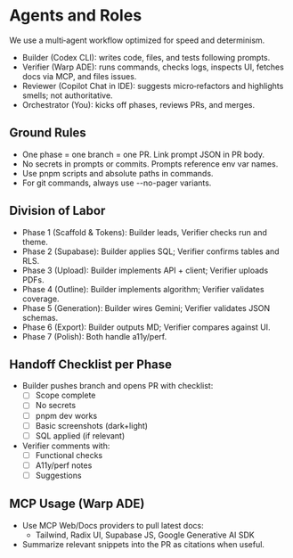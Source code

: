 # Agents and Roles

We use a multi‑agent workflow optimized for speed and determinism.

- Builder (Codex CLI): writes code, files, and tests following prompts.
- Verifier (Warp ADE): runs commands, checks logs, inspects UI, fetches docs via MCP, and files issues.
- Reviewer (Copilot Chat in IDE): suggests micro‑refactors and highlights smells; not authoritative.
- Orchestrator (You): kicks off phases, reviews PRs, and merges.

## Ground Rules
- One phase = one branch = one PR. Link prompt JSON in PR body.
- No secrets in prompts or commits. Prompts reference env var names.
- Use pnpm scripts and absolute paths in commands.
- For git commands, always use --no-pager variants.

## Division of Labor
- Phase 1 (Scaffold & Tokens): Builder leads, Verifier checks run and theme.
- Phase 2 (Supabase): Builder applies SQL; Verifier confirms tables and RLS.
- Phase 3 (Upload): Builder implements API + client; Verifier uploads PDFs.
- Phase 4 (Outline): Builder implements algorithm; Verifier validates coverage.
- Phase 5 (Generation): Builder wires Gemini; Verifier validates JSON schemas.
- Phase 6 (Export): Builder outputs MD; Verifier compares against UI.
- Phase 7 (Polish): Both handle a11y/perf.

## Handoff Checklist per Phase
- Builder pushes branch and opens PR with checklist:
  - [ ] Scope complete
  - [ ] No secrets
  - [ ] pnpm dev works
  - [ ] Basic screenshots (dark+light)
  - [ ] SQL applied (if relevant)
- Verifier comments with:
  - [ ] Functional checks
  - [ ] A11y/perf notes
  - [ ] Suggestions

## MCP Usage (Warp ADE)
- Use MCP Web/Docs providers to pull latest docs:
  - Tailwind, Radix UI, Supabase JS, Google Generative AI SDK
- Summarize relevant snippets into the PR as citations when useful.

